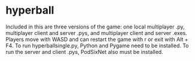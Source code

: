 # hyperball
Included in this are three versions of the game: one local multiplayer .py, multiplayer client and server .pys, and multiplayer client and server .exes. Players move with WASD and can restart the game with r or exit with Alt + F4. To run hyperballsingle.py, Python and Pygame need to be installed. To run the server and client .pys, PodSixNet also must be installed.

